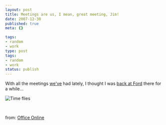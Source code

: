 ```yaml
---
layout: post
title: Meetings are us, I mean, great meeting, Jim!
date: 2007-12-30
published: true
meta: {}

tags:
- random
- work
type: post
tags:
- random
- work
status: publish
---
```







With all the meetings [we've](http://www.thincsoft.com/) had lately, I thought I was [back at Ford](http://blog.andyeick.com/post/2007/03/FoMoCo-No-Mo.aspx) there for a while...



![Time flies](http://byfiles.storage.live.com/y1pT5ZLRSRobM3DA4FVPPXrWzfQvQY_pbgKp6fn4xjeSMl1GZHvMscxmaZ9hI4vj7axaKVieSlWDe4)



 



from: [Office Online](http://blogs.msdn.com/officeoffline/default.aspx)

